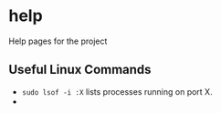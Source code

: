 # help
Help pages for the project

## Useful Linux Commands 
* `sudo lsof -i :X` lists processes running on port X. 
* 
